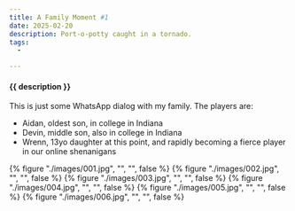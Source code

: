 ```yaml
---
title: A Family Moment #1
date: 2025-02-20
description: Port-o-potty caught in a tornado.
tags:
  - 

---
```


<h4 class="subTitle">{{ description }}</h4>

This is just some WhatsApp dialog with my family.  The players are:

* Aidan, oldest son, in college in Indiana
* Devin, middle son, also in college in Indiana
* Wrenn, 13yo daughter at this point, and rapidly becoming a fierce player in our online shenanigans

{% figure "./images/001.jpg", "", "", false %}
{% figure "./images/002.jpg", "", "", false %}
{% figure "./images/003.jpg", "", "", false %}
{% figure "./images/004.jpg", "", "", false %}
{% figure "./images/005.jpg", "", "", false %}
{% figure "./images/006.jpg", "", "", false %}
